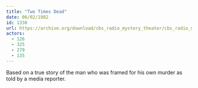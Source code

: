 ```yaml
---
title: "Two Times Dead"
date: 06/02/1982
id: 1336
url: https://archive.org/download/cbs_radio_mystery_theater/cbs_radio_mystery_theater-1301-1350.zip/cbs_radio_mystery_theater-1301-1350%2Fcbsrmt_1336_two_times_dead.mp3
actors:
  - 126
  - 325
  - 279
  - 135
---
```

Based on a true story of the man who was framed for his own murder as told by a media reporter.